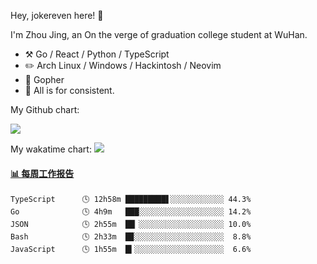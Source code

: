 Hey, jokereven here! 👋

I'm Zhou Jing, an On the verge of graduation college student at WuHan.

-   :hammer_and_pick: Go / React / Python / TypeScript
-   :pencil2: Arch Linux / Windows / Hackintosh / Neovim
-   :seedling: Gopher
-   :thought_balloon: All is for consistent.

My Github chart:

![](https://ghchart.rshah.org/JonnieWayy)

My wakatime chart:
![](https://wakatime.com/share/@jokereven/1679dc82-4bf9-4b63-9203-390d608503de.png)

<!-- waka-box start -->
#### <a href="https://gist.github.com/9f8118785e2d128d746db5f61b0e0a2a" target="_blank">📊 每周工作报告</a>
```text
TypeScript      🕓 12h58m █████████▋░░░░░░░░░░░░ 44.3%
Go              🕓 4h9m   ███░░░░░░░░░░░░░░░░░░░ 14.2%
JSON            🕓 2h55m  ██▏░░░░░░░░░░░░░░░░░░░ 10.0%
Bash            🕓 2h33m  █▉░░░░░░░░░░░░░░░░░░░░  8.8%
JavaScript      🕓 1h55m  █▍░░░░░░░░░░░░░░░░░░░░  6.6%
```
<!-- Powered by https://github.com/journey-ad/waka-box-go . -->
<!-- waka-box end -->
